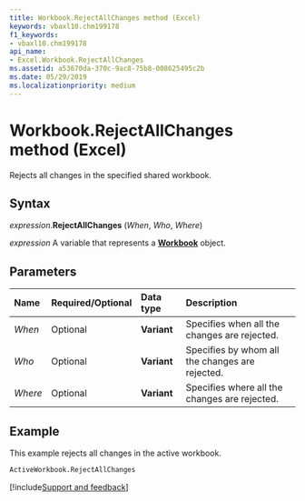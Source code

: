 ```yaml
---
title: Workbook.RejectAllChanges method (Excel)
keywords: vbaxl10.chm199178
f1_keywords:
- vbaxl10.chm199178
api_name:
- Excel.Workbook.RejectAllChanges
ms.assetid: a53670da-370c-9ac8-75b8-008625495c2b
ms.date: 05/29/2019
ms.localizationpriority: medium
---
```



# Workbook.RejectAllChanges method (Excel)

Rejects all changes in the specified shared workbook.


## Syntax

_expression_.**RejectAllChanges** (_When_, _Who_, _Where_)

_expression_ A variable that represents a **[Workbook](Excel.Workbook.md)** object.


## Parameters

|Name|Required/Optional|Data type|Description|
|:-----|:-----|:-----|:-----|
| _When_|Optional| **Variant**|Specifies when all the changes are rejected.|
| _Who_|Optional| **Variant**|Specifies by whom all the changes are rejected.|
| _Where_|Optional| **Variant**|Specifies where all the changes are rejected.|

## Example

This example rejects all changes in the active workbook.

```vb
ActiveWorkbook.RejectAllChanges
```



[!include[Support and feedback](~/includes/feedback-boilerplate.md)]
